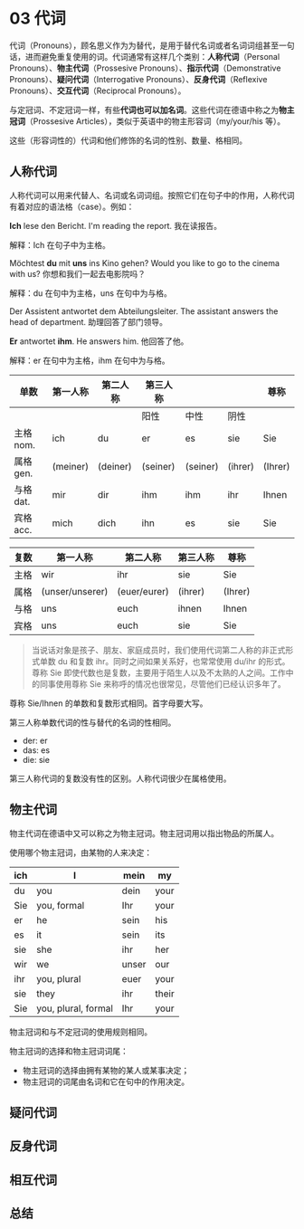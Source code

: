 # 03 代词

代词（Pronouns），顾名思义作为为替代，是用于替代名词或者名词词组甚至一句话，进而避免重复使用的词。代词通常有这样几个类别：**人称代词**（Personal Pronouns）、**物主代词**（Prossesive Pronouns）、**指示代词**（Demonstrative Pronouns）、**疑问代词**（Interrogative Pronouns）、**反身代词**（Reflexive Pronouns）、**交互代词**（Reciprocal Pronouns）。

与定冠词、不定冠词一样，有些**代词也可以加名词**。这些代词在德语中称之为**物主冠词**（Prossesive Articles），类似于英语中的物主形容词（my/your/his 等）。

这些（形容词性的）代词和他们修饰的名词的性别、数量、格相同。

## 人称代词

人称代词可以用来代替人、名词或名词词组。按照它们在句子中的作用，人称代词有着对应的语法格（case）。例如：

**Ich** lese den Bericht. I'm reading the report. 我在读报告。

解释：Ich 在句子中为主格。

Möchtest **du** mit **uns** ins Kino gehen? Would you like to go to the cinema with us? 你想和我们一起去电影院吗？

解释：du 在句中为主格，uns 在句中为与格。

Der Assistent antwortet dem Abteilungsleiter. The assistant answers the head of department. 助理回答了部门领导。

**Er** antwortet **ihm**. He answers him. 他回答了他。

解释：er 在句中为主格，ihm 在句中为与格。

| 单数      | 第一人称     | 第二人称     | 第三人称     |          |         | 尊称      |
| ------- | -------- | -------- | -------- | -------- | ------- | ------- |
|         |          |          | 阳性       | 中性       | 阴性      |         |
| 主格 nom. | ich      | du       | er       | es       | sie     | Sie     |
| 属格 gen. | (meiner) | (deiner) | (seiner) | (seiner) | (ihrer) | (Ihrer) |
| 与格 dat. | mir      | dir      | ihm      | ihm      | ihr     | Ihnen   |
| 宾格 acc. | mich     | dich     | ihn      | es       | sie     | Sie     |

| 复数   | 第一人称            | 第二人称         | 第三人称    | 尊称      |
| ---- | --------------- | ------------ | ------- | ------- |
| 主格   | wir             | ihr          | sie     | Sie     |
| 属格   | (unser/unserer) | (euer/eurer) | (ihrer) | (Ihrer) |
| 与格   | uns             | euch         | ihnen   | Ihnen   |
| 宾格   | uns             | euch         | sie     | Sie     |

> 当说话对象是孩子、朋友、家庭成员时，我们使用代词第二人称的非正式形式单数 du 和复数 ihr。同时之间如果关系好，也常常使用 du/ihr 的形式。尊称 Sie 即使代数也是复数，主要用于陌生人以及不太熟的人之间。工作中的同事使用尊称 Sie 来称呼的情况也很常见，尽管他们已经认识多年了。

尊称 Sie/Ihnen 的单数和复数形式相同。首字母要大写。

第三人称单数代词的性与替代的名词的性相同。

- der: er
- das: es
- die: sie

第三人称代词的复数没有性的区别。人称代词很少在属格使用。

## 物主代词

物主代词在德语中又可以称之为物主冠词。物主冠词用以指出物品的所属人。

使用哪个物主冠词，由某物的人来决定：

| ich  | I                   | mein  | my    |
| ---- | ------------------- | ----- | ----- |
| du   | you                 | dein  | your  |
| Sie  | you, formal         | Ihr   | your  |
| er   | he                  | sein  | his   |
| es   | it                  | sein  | its   |
| sie  | she                 | ihr   | her   |
| wir  | we                  | unser | our   |
| ihr  | you, plural         | euer  | your  |
| sie  | they                | ihr   | their |
| Sie  | you, plural, formal | Ihr   | your  |

物主冠词和与不定冠词的使用规则相同。

物主冠词的选择和物主冠词词尾：

- 物主冠词的选择由拥有某物的某人或某事决定；
- 物主冠词的词尾由名词和它在句中的作用决定。

## 疑问代词

## 反身代词

## 相互代词


## 总结